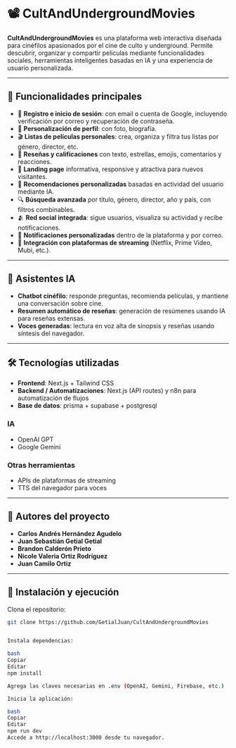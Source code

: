 # 📽️ CultAndUndergroundMovies

**CultAndUndergroundMovies** es una plataforma web interactiva diseñada para cinéfilos apasionados por el cine de culto y underground. Permite descubrir, organizar y compartir películas mediante funcionalidades sociales, herramientas inteligentes basadas en IA y una experiencia de usuario personalizada.

---

## 🧩 Funcionalidades principales

- 🔐 **Registro e inicio de sesión**: con email o cuenta de Google, incluyendo verificación por correo y recuperación de contraseña.
- 👤 **Personalización de perfil**: con foto, biografía.
- 🎬 **Listas de películas personales**: crea, organiza y filtra tus listas por género, director, etc.
- 🌟 **Reseñas y calificaciones** con texto, estrellas, emojis, comentarios y reacciones.
- 🎯 **Landing page** informativa, responsive y atractiva para nuevos visitantes.
- 🧠 **Recomendaciones personalizadas** basadas en actividad del usuario mediante IA.
- 🔍 **Búsqueda avanzada** por título, género, director, año y país, con filtros combinables.
- 🫂 **Red social integrada**: sigue usuarios, visualiza su actividad y recibe notificaciones.
- 🔔 **Notificaciones personalizadas** dentro de la plataforma y por correo.
- 📡 **Integración con plataformas de streaming** (Netflix, Prime Video, Mubi, etc.).

---

## 🤖 Asistentes IA

- **Chatbot cinéfilo**: responde preguntas, recomienda películas, y mantiene una conversación sobre cine.
- **Resumen automático de reseñas**: generación de resúmenes usando IA para reseñas extensas.
- **Voces generadas**: lectura en voz alta de sinopsis y reseñas usando síntesis del navegador.

---

## 🛠️ Tecnologías utilizadas

- **Frontend**: Next.js + Tailwind CSS
- **Backend / Automatizaciones**: Next.js (API routes) y n8n para automatización de flujos
- **Base de datos**: prisma + supabase + postgresql 

### IA
- OpenAI GPT
- Google Gemini

### Otras herramientas
- APIs de plataformas de streaming
- TTS del navegador para voces

---

## 👥 Autores del proyecto

- **Carlos Andrés Hernández Agudelo** 
- **Juan Sebastián Getial Getial** 
- **Brandon Calderón Prieto**  
- **Nicole Valeria Ortiz Rodríguez**   
- **Juan Camilo Ortiz** 

---

## 🚀 Instalación y ejecución

Clona el repositorio:

```bash
git clone https://github.com/GetialJuan/CultAndUndergroundMovies


Instala dependencias:

bash
Copiar
Editar
npm install

Agrega las claves necesarias en .env (OpenAI, Gemini, Firebase, etc.)

Inicia la aplicación:

bash
Copiar
Editar
npm run dev
Accede a http://localhost:3000 desde tu navegador.